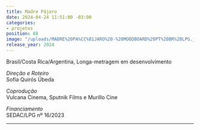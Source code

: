 ```yaml
---
title: Madre Pájaro
date: 2024-04-24 11:51:00 -03:00
categories:
- projetos
position: 68
image: "/uploads/MADRE%20PA%CC%81JARO%20-%20MOODBOARD%20PT%20BR%20LPG.jpg"
release_year: 2024
---
```


Brasil/Costa Rica/Argentina, Longa-metragem em desenvolvimento

*Direção e Roteiro*\
Sofía Quirós Úbeda

*Coprodução*\
Vulcana Cinema, Sputnik Films e Murillo Cine

*Financiamento*\
SEDAC/LPG nº 16/2023

---